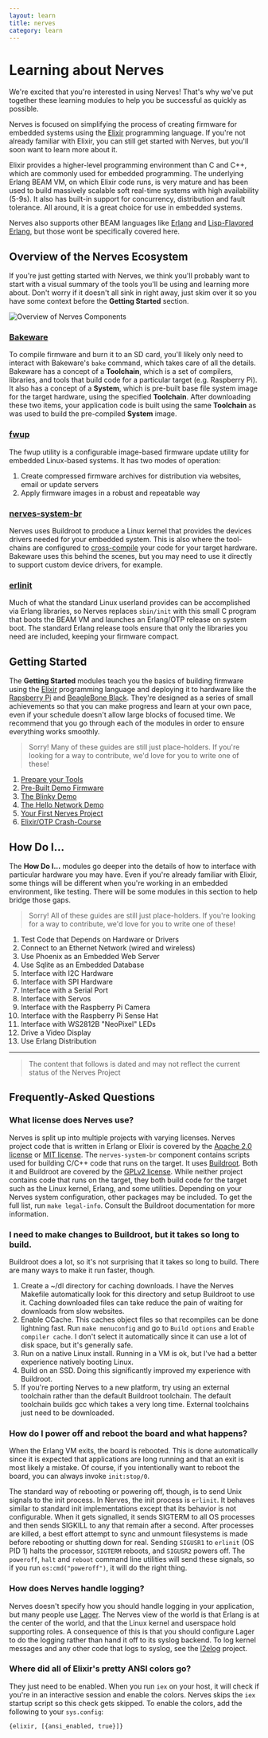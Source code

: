 ```yaml
---
layout: learn
title: nerves
category: learn
---
```


# Learning about Nerves

We're excited that you're interested in using Nerves!
That's why we've put together these learning modules to help you be successful as quickly as possible.

Nerves is focused on simplifying the process of creating firmware for embedded systems using the [Elixir](http://elixir-lang.org) programming language.
If you're not already familiar with Elixir, you can still get started with Nerves, but you'll soon want to learn more about it.

Elixir provides a higher-level programming environment than C and C++, which are commonly used for embedded programming.
The underlying Erlang BEAM VM, on which Elixir code runs, is very mature and has been used to build massively scalable soft real-time systems with high availability (5-9s).
It also has built-in support for concurrency, distribution and fault tolerance.
All around, it is a great choice for use in embedded systems.

Nerves also supports other BEAM languages like [Erlang](https://www.erlang.org/) and [Lisp-Flavored Erlang](http://lfe.io/), but those wont be specifically covered here.

## Overview of the Nerves Ecosystem

If you're just getting started with Nerves, we think you'll probably want to start with a visual summary of the tools you'll be using and learning more about.
Don't worry if it doesn't all sink in right away, just skim over it so you have some context before the **Getting Started** section.

![Overview of Nerves Components](/images/nerves_overview.png)

### [Bakeware](http://www.bakeware.io/)

To compile firmware and burn it to an SD card, you'll likely only need to interact with Bakeware's `bake` command, which takes care of all the details.
Bakeware has a concept of a **Toolchain**, which is a set of compilers, libraries, and tools that build code for a particular target (e.g. Raspberry Pi).
It also has a concept of a **System**, which is pre-built base file system image for the target hardware, using the specified **Toolchain**.
After downloading these two items, your application code is built using the same **Toolchain** as was used to build the pre-compiled **System** image.

### [fwup](https://github.com/fhunleth/fwup)

The fwup utility is a configurable image-based firmware update utility for embedded Linux-based systems.
It has two modes of operation:

  1. Create compressed firmware archives for distribution via websites, email or update servers
  2. Apply firmware images in a robust and repeatable way

### [nerves-system-br](https://github.com/nerves-project/nerves-system-br)

Nerves uses Buildroot to produce a Linux kernel that provides the devices drivers needed for your embedded system.
This is also where the tool-chains are configured to [cross-compile](https://en.wikipedia.org/wiki/Cross_compiler) your code for your target hardware.
Bakeware uses this behind the scenes, but you may need to use it directly to support custom device drivers, for example.

### [erlinit](https://github.com/nerves-project/erlinit)

Much of what the standard Linux userland provides can be accomplished via Erlang libraries, so Nerves replaces `sbin/init` with this small C program that boots the BEAM VM and launches an Erlang/OTP release on system boot.
The standard Erlang release tools ensure that only the libraries you need are included, keeping your firmware compact.

## Getting Started

The **Getting Started** modules teach you the basics of building firmware using the [Elixir](http://www.elixir-lang.org) programming language and deploying it to hardware like the [Rapsberry Pi](https://raspberrypi.org) and [BeagleBone Black](http://beagleboard.org/BLACK).
They're designed as a series of small achievements so that you can make progress and learn at your own pace, even if your schedule doesn't allow large blocks of focused time.
We recommend that you go through each of the modules in order to ensure everything works smoothly.

> Sorry! Many of these guides are still just place-holders.
> If you're looking for a way to contribute, we'd love for you to write one of these!

  1. [Prepare your Tools](prepare.html)
  1. [Pre-Built Demo Firmware](pre-built-demo.html)
  1. [The Blinky Demo](blinky-demo.html)
  1. [The Hello Network Demo](network-demo.html)
  1. [Your First Nerves Project](first-project.html)
  1. [Elixir/OTP Crash-Course](elixir-otp-crash-course.html)

## How Do I...

The **How Do I...** modules go deeper into the details of how to interface with particular hardware you may have.
Even if you're already familiar with Elixir, some things will be different when you're working in an embedded environment, like testing.
There will be some modules in this section to help bridge those gaps.

> Sorry! All of these guides are still just place-holders.
> If you're looking for a way to contribute, we'd love for you to write one of these!

  1. Test Code that Depends on Hardware or Drivers
  1. Connect to an Ethernet Network (wired and wireless)
  1. Use Phoenix as an Embedded Web Server
  1. Use Sqlite as an Embedded Database
  1. Interface with I2C Hardware
  1. Interface with SPI Hardware
  1. Interface with a Serial Port
  1. Interface with Servos
  1. Interface with the Raspberry Pi Camera
  1. Interface with the Raspberry Pi Sense Hat
  1. Interface with WS2812B "NeoPixel" LEDs
  1. Drive a Video Display
  1. Use Erlang Distribution

<hr/>

> The content that follows is dated and may not reflect the current status of the Nerves Project

## Frequently-Asked Questions

### What license does Nerves use?

Nerves is split up into multiple projects with varying licenses. Nerves project
code that is written in Erlang or Elixir is covered by the
[Apache 2.0 license](https://opensource.org/licenses/Apache-2.0) or [MIT
license](https://opensource.org/licenses/MIT). The `nerves-system-br` component
contains scripts used for building C/C++ code that runs on the target. It
uses [Buildroot](http://buildroot.net/). Both it and Buildroot are covered by
the [GPLv2 license](https://opensource.org/licenses/GPL-2.0). While neither
project contains code that runs on the target, they both build code for the
target such as the Linux kernel, Erlang, and some utilities. Depending on your
Nerves system configuration, other packages may be included. To get the full
list, run `make legal-info`. Consult the Buildroot documentation for more
information.

### I need to make changes to Buildroot, but it takes so long to build.

Buildroot does a lot, so it's not surprising that it takes so long to build.
There are many ways to make it run faster, though.

   1. Create a ~/dl directory for caching downloads. I have the Nerves Makefile
      automatically look for this directory and setup Buildroot to use it.
      Caching downloaded files can take reduce the pain of waiting for downloads
      from slow websites.
   2. Enable CCache. This caches object files so that recompiles can be done
      lightning fast. Run `make menuconfig` and go to `Build options` and
      `Enable compiler cache`. I don't select it automatically since it can use
      a lot of disk space, but it's generally safe.
   3. Run on a native Linux install. Running in a VM is ok, but I've had a
      better experience natively booting Linux.
   4. Build on an SSD. Doing this significantly improved my experience with
      Buildroot.
   5. If you're porting Nerves to a new platform, try using an external
      toolchain rather than the default Buildroot toolchain. The default
      toolchain builds gcc which takes a very long time. External toolchains
      just need to be downloaded.

### How do I power off and reboot the board and what happens?

When the Erlang VM exits, the board is rebooted. This is done automatically
since it is expected that applications are long running and that an exit is most
likely a mistake. Of course, if you intentionally want to reboot the board, you
can always invoke `init:stop/0`.

The standard way of rebooting or powering off, though, is to send Unix signals
to the init process. In Nerves, the init process is `erlinit`. It behaves
similar to standard init implementations except that its behavior is not
configurable. When it gets signalled, it sends SIGTERM to all OS processes and then
sends SIGKILL to any that remain after a second. After processes are killed, a
best effort attempt to sync and unmount filesystems is made before rebooting or
shutting down for real. Sending `SIGUSR1` to `erlinit` (OS PID 1) halts the processor,
`SIGTERM` reboots, and `SIGUSR2` powers off.  The `poweroff`, `halt` and
`reboot` command line utilities will send these signals, so if you run
`os:cmd("poweroff")`, it will do the right thing.

### How does Nerves handle logging?

Nerves doesn't specify how you should handle logging in your application, but
many people use [Lager](https://github.com/basho/lager). The Nerves view of the
world is that Erlang is at the center of the world, and that the Linux kernel
and userspace hold supporting roles. A consequence of this is that you should
configure Lager to do the logging rather than hand it off to its syslog backend.
To log kernel messages and any other code that logs to syslog, see the
[l2elog](https://github.com/fhunleth/l2elog) project.

### Where did all of Elixir's pretty ANSI colors go?

They just need to be enabled. When you run `iex` on your host, it will check if
you're in an interactive session and enable the colors. Nerves skips the `iex`
startup script so this check gets skipped. To enable the colors, add the
following to your `sys.config`:

    {elixir, [{ansi_enabled, true}]}

